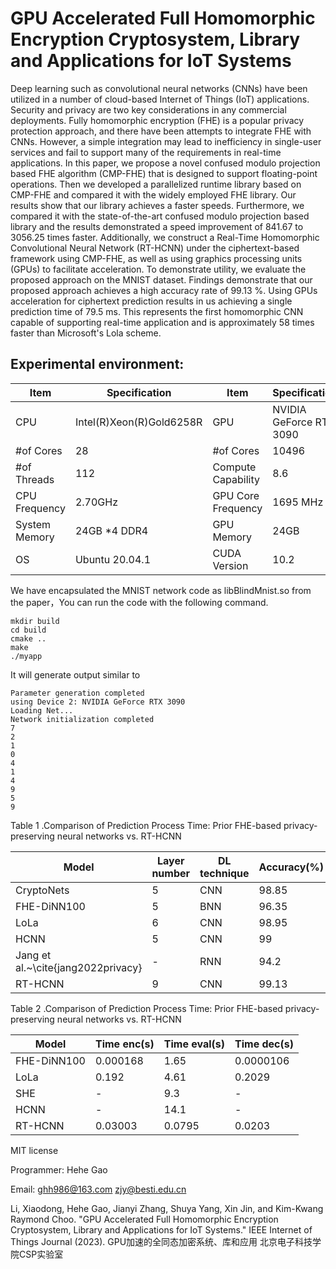 # GPU Accelerated Full Homomorphic Encryption Cryptosystem, Library and Applications for IoT Systems

Deep learning such as convolutional neural networks (CNNs) have been utilized in a number of cloud-based Internet of Things (IoT) applications. Security and privacy are two key considerations in any commercial deployments. Fully homomorphic encryption (FHE) is a popular privacy protection approach, and there have been attempts to integrate FHE with CNNs. However, a simple integration may lead to inefficiency in single-user services and fail to support many of the requirements in real-time applications. In this paper, we propose a novel confused modulo projection based FHE algorithm (CMP-FHE) that is designed to support floating-point operations. Then we developed a parallelized runtime library based on CMP-FHE and compared it with the widely employed FHE library. Our results show that our library achieves a faster speeds. Furthermore, we compared it with the state-of-the-art confused modulo projection based library and the results demonstrated a speed improvement of 841.67 to 3056.25 times faster.
Additionally, we construct a Real-Time Homomorphic Convolutional Neural Network (RT-HCNN) under the ciphertext-based framework using CMP-FHE, as well as using graphics processing units (GPUs) to facilitate acceleration. To demonstrate utility, we evaluate the proposed approach on the MNIST dataset. Findings demonstrate that our proposed approach achieves a high accuracy rate of 99.13 %. Using GPUs acceleration for ciphertext prediction results in us achieving a single prediction time of 79.5 ms. This represents the first homomorphic CNN capable of supporting real-time application and is approximately 58 times faster than Microsoft's Lola scheme.

## Experimental environment:

| Item          | Specification            | Item               | Specification           |
| ------------- | ------------------------ | ------------------ | ----------------------- |
| CPU           | Intel(R)Xeon(R)Gold6258R | GPU                | NVIDIA GeForce RTX 3090 |
| \#of Cores    | 28                       | \#of Cores         | 10496                   |
| \#of Threads  | 112                      | Compute Capability | 8.6                     |
| CPU Frequency | 2.70GHz                  | GPU Core Frequency | 1695 MHz                |
| System Memory | 24GB *4 DDR4             | GPU Memory         | 24GB                    |
| OS            | Ubuntu 20.04.1           | CUDA Version       | 10.2                    |

We have encapsulated the MNIST network code as libBlindMnist.so from the paper，You can run the code with the following command.

```
mkdir build
cd build
cmake ..
make
./myapp
```

It will generate output similar to

```
Parameter generation completed
using Device 2: NVIDIA GeForce RTX 3090
Loading Net...
Network initialization completed
7
2
1
0
4
1
4
9
5
9
```



Table 1 .Comparison of Prediction Process Time: Prior FHE-based privacy-preserving neural networks vs. RT-HCNN

| Model                              | Layer number | DL technique | Accuracy(%) |
| ---------------------------------- | ------------ | ------------ | ----------- |
| CryptoNets                         | 5            | CNN          | 98.85       |
| FHE-DiNN100                        | 5            | BNN          | 96.35       |
| LoLa                               | 6            | CNN          | 98.95       |
| HCNN                               | 5            | CNN          | 99          |
| Jang et al.~\cite{jang2022privacy} | -            | RNN          | 94.2        |
| RT-HCNN                            | 9            | CNN          | 99.13       |

Table 2 .Comparison of Prediction Process Time: Prior FHE-based privacy-preserving neural networks vs. RT-HCNN

| Model       | Time enc(s) | Time eval(s) | Time dec(s) |
| ----------- | ----------- | ------------ | ----------- |
| FHE-DiNN100 | 0.000168    | 1.65         | 0.0000106   |
| LoLa        | 0.192       | 4.61         | 0.2029      |
| SHE         | -           | 9.3          | -           |
| HCNN        | -           | 14.1         | -           |
| RT-HCNN     | 0.03003     | 0.0795       | 0.0203      |

MIT license



Programmer: Hehe Gao

Email: ghh986@163.com  zjy@besti.edu.cn

Li, Xiaodong, Hehe Gao, Jianyi Zhang, Shuya Yang, Xin Jin, and Kim-Kwang Raymond Choo. "GPU Accelerated Full Homomorphic Encryption Cryptosystem, Library and Applications for IoT Systems." IEEE Internet of Things Journal (2023).
GPU加速的全同态加密系统、库和应用 
北京电子科技学院CSP实验室

